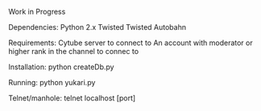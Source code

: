 Work in Progress

Dependencies: 
Python 2.x 
Twisted 
Twisted Autobahn 

Requirements: 
Cytube server to connect to 
An account with moderator or higher rank in the channel to connec to 

Installation: 
python createDb.py 

Running: 
python yukari.py 

Telnet/manhole: 
telnet localhost [port]
